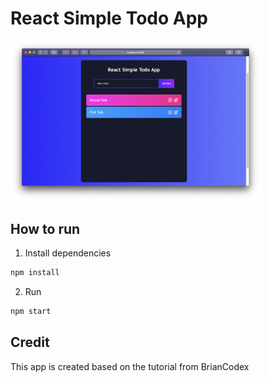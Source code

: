 # React Simple Todo App

<img src="Screenshot.png"
     alt="The App" width=400/>

## How to run

1. Install dependencies

```bash
npm install
```

2. Run

```bash
npm start
```

## Credit

This app is created based on the tutorial from BrianCodex
